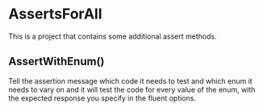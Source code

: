 AssertsForAll
=============

This is a project that contains some additional assert methods.

AssertWithEnum()
----------------

Tell the assertion message which code it needs to test and which enum it needs to vary on and it will test the code for every value of the enum, with the expected response you specify in the fluent options.
